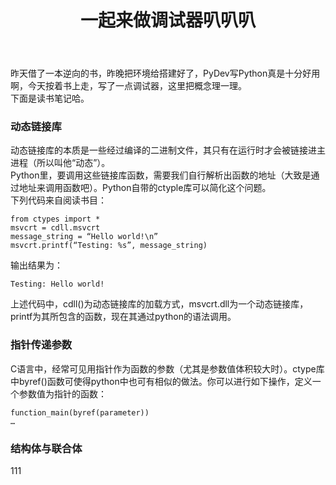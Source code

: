 ﻿---
layout: article
title: 一起来做调试器叭叭叭
mathjax: true
excerpt_separator: <!--more-->
key: 2018-07-21-GHNote
tags: 读书笔记
---
  昨天借了一本逆向的书，昨晚把环境给搭建好了，PyDev写Python真是十分好用啊，今天按着书上走，写了一点调试器，这里把概念理一理。  
  下面是读书笔记哈。  
<!--more-->    
### 动态链接库
  动态链接库的本质是一些经过编译的二进制文件，其只有在运行时才会被链接进主进程（所以叫他“动态”）。  
  Python里，要调用这些链接库函数，需要我们自行解析出函数的地址（大致是通过地址来调用函数吧）。Python自带的ctyple库可以简化这个问题。  
  下列代码来自阅读书目：
```
from ctypes import *
msvcrt = cdll.msvcrt
message_string = “Hello world!\n”
msvcrt.printf(“Testing: %s”, message_string)
```
  输出结果为：
```
Testing: Hello world!
```
  上述代码中，cdll()为动态链接库的加载方式，msvcrt.dll为一个动态链接库，printf为其所包含的函数，现在其通过python的语法调用。  
### 指针传递参数
  C语言中，经常可见用指针作为函数的参数（尤其是参数值体积较大时）。ctype库中byref()函数可使得python中也可有相似的做法。你可以进行如下操作，定义一个参数值为指针的函数：
```
function_main(byref(parameter))
…
```
### 结构体与联合体
  111
